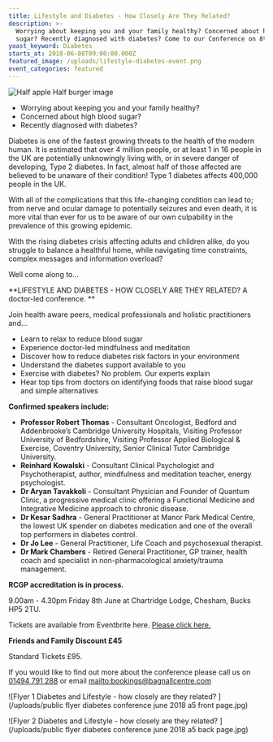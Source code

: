 ```yaml
---
title: Lifestyle and Diabetes - How Closely Are They Related?
description: >-
  Worrying about keeping you and your family healthy? Concerned about high blood
  sugar? Recently diagnosed with diabetes? Come to our Conference on 8th June. 
yoast_keyword: Diabetes
starts_at: 2018-06-08T09:00:00.000Z
featured_image: /uploads/lifestyle-diabetes-event.png
event_categories: featured
---
```

![Half apple Half burger image](/uploads/lifestyle-diabetes-event.png)

* Worrying about keeping you and your family healthy?
* Concerned about high blood sugar? 
* Recently diagnosed with diabetes? 

Diabetes is one of the fastest growing threats to the health of the modern human. It is estimated that over 4 million people, or at least 1 in 16 people in the UK are potentially unknowingly living with, or in severe danger of developing, Type 2 diabetes. In fact, almost half of those affected are believed to be unaware of their condition! Type 1 diabetes affects 400,000 people in the UK.

With all of the complications that this life-changing condition can lead to; from nerve and ocular damage to potentially seizures and even death, it is more vital than ever for us to be aware of our own culpability in the prevalence of this growing epidemic.

With the rising diabetes crisis affecting adults and children alike, do you struggle to balance a healthful home, while navigating time constraints, complex messages and information overload? 

Well come along to...

**LIFESTYLE AND DIABETES - HOW CLOSELY ARE THEY RELATED? A doctor-led conference. **

Join health aware peers, medical professionals and holistic practitioners and...

* Learn to relax to reduce blood sugar
* Experience doctor-led mindfulness and meditation
* Discover how to reduce diabetes risk factors in your environment
* Understand the diabetes support available to you
* Exercise with diabetes? No problem. Our experts explain
* Hear top tips from doctors on identifying foods that raise blood sugar and simple alternatives

**Confirmed speakers include:**

* **Professor Robert Thomas** - Consultant Oncologist, Bedford and Addenbrooke’s Cambridge University Hospitals, Visiting Professor University of Bedfordshire, Visiting Professor Applied Biological & Exercise, Coventry University, Senior Clinical Tutor Cambridge University.
* **Reinhard Kowalski** - Consultant Clinical Psychologist and Psychotherapist, author, mindfulness and meditation teacher, energy psychologist.
* **Dr Aryan Tavakkoli** - Consultant Physician and Founder of Quantum Clinic, a progressive medical clinic offering a Functional Medicine and Integrative Medicine approach to chronic disease.
* **Dr Kesar Sadhra** - General Practitioner at Manor Park Medical Centre, the lowest UK spender on diabetes medication and one of the overall top performers in diabetes control.
* **Dr Jo Lee** - General Practitioner, Life Coach and psychosexual therapist.
* **Dr Mark Chambers** - Retired General Practitioner, GP trainer, health coach and specialist in non-pharmacological anxiety/trauma management.

**RCGP accreditation is in process.**

9.00am - 4.30pm Friday 8th June at Chartridge Lodge, Chesham, Bucks HP5 2TU.

Tickets are available from Eventbrite here. <a href="https://www.eventbrite.co.uk/e/lifestyle-and-diabetes-how-closely-are-they-related-tickets-42565255826" target="_blank">Please click here.</a>

**Friends and Family Discount £45**

Standard Tickets £95.

If you would like to find out more about the conference please call us on [01494 791 288](tel:01494791288) or email <mailto:bookings@bagnallcentre.com>

![Flyer 1 Diabetes and Lifestyle - how closely are they related? ](/uploads/public flyer diabetes conference june 2018 a5 front page.jpg)

![Flyer 2 Diabetes and Lifestyle - how closely are they related? ](/uploads/public flyer diabetes conference june 2018 a5 back page.jpg)
